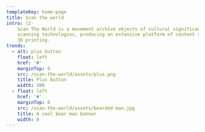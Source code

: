 ```yaml
---
templateKey: home-page
title: Scan the world
intro: |2-
    Scan The World is a movement archive objects of cultural significance using 3D
    scanning technologies, producing an extensive platform of content suitable for
    3D printing.
trends:
  - alt: plus button
    float: left
    href: '#'
    marginTop: 0
    src: /scan-the-world/assets/plus.png
    title: Plus button
    width: 300
  - float: left
    href: '#'
    marginTop: 0
    src: /scan-the-world/assets/bearded-man.jpg
    title: A cool bear man banner
    width: 0
---
```


